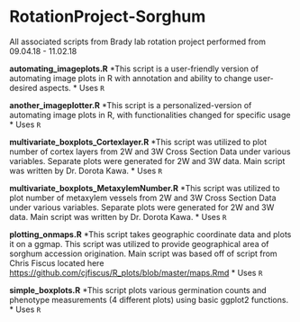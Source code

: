 # RotationProject-Sorghum
All associated scripts from Brady lab rotation project performed from 09.04.18 - 11.02.18


**automating_imageplots.R** 
*This script is a user-friendly version of automating image plots in R with annotation and ability to change user-desired aspects. 
    * Uses `R`    
 
**another_imageplotter.R** 
*This script is a personalized-version of automating image plots in R, with functionalities changed for specific usage
    * Uses `R`

**multivariate_boxplots_Cortexlayer.R** 
*This script was utilized to plot number of cortex layers from 2W and 3W Cross Section Data under various variables. Separate plots were generated for 2W and 3W data. Main script was written by Dr. Dorota Kawa.
    * Uses `R`
    
**multivariate_boxplots_MetaxylemNumber.R** 
*This script was utilized to plot number of metaxylem vessels from 2W and 3W Cross Section Data under various variables. Separate plots were generated for 2W and 3W data. Main script was written by Dr. Dorota Kawa.
    * Uses `R`
    
**plotting_onmaps.R** 
*This script takes geographic coordinate data and plots it on a ggmap. This script was utilized to provide geographical area of sorghum accession origination. Main script was based off of script from Chris Fiscus located here https://github.com/cjfiscus/R_plots/blob/master/maps.Rmd
    * Uses `R`
    
**simple_boxplots.R** 
*This script plots various germination counts and phenotype measurements (4 different plots) using basic ggplot2 functions. 
    * Uses `R`
